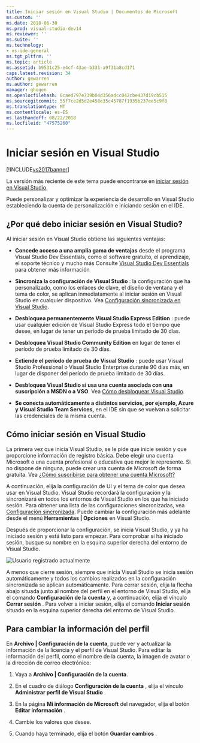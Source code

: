 ```yaml
---
title: Iniciar sesión en Visual Studio | Documentos de Microsoft
ms.custom: ''
ms.date: 2018-06-30
ms.prod: visual-studio-dev14
ms.reviewer: ''
ms.suite: ''
ms.technology:
- vs-ide-general
ms.tgt_pltfrm: ''
ms.topic: article
ms.assetid: b9531c25-e4cf-43ae-b331-a9f31a8cd171
caps.latest.revision: 34
author: gewarren
ms.author: gewarren
manager: ghogen
ms.openlocfilehash: 6caed797e739b04d356adcc042cbe437d19cb515
ms.sourcegitcommit: 55f7ce2d5d2e458e35c45787f1935b237ee5c9f8
ms.translationtype: MT
ms.contentlocale: es-ES
ms.lasthandoff: 08/22/2018
ms.locfileid: "47575260"
---
```

# <a name="signing-in-to-visual-studio"></a>Iniciar sesión en Visual Studio
[!INCLUDE[vs2017banner](../includes/vs2017banner.md)]

La versión más reciente de este tema puede encontrarse en [iniciar sesión en Visual Studio](https://docs.microsoft.com/visualstudio/ide/signing-in-to-visual-studio).  
  
Puede personalizar y optimizar la experiencia de desarrollo en Visual Studio estableciendo la cuenta de personalización e iniciando sesión en el IDE.  
  
## <a name="why-should-i-sign-in-to-visual-studio"></a>¿Por qué debo iniciar sesión en Visual Studio?  
 Al iniciar sesión en Visual Studio obtiene las siguientes ventajas:  
  
-   **Concede acceso a una amplia gama de ventajas** desde el programa Visual Studio Dev Essentials, como el software gratuito, el aprendizaje, el soporte técnico y mucho más Consulte [Visual Studio Dev Essentials](http://aka.ms/vsdevhelp) para obtener más información  
  
-   **Sincroniza la configuración de Visual Studio** : la configuración que ha personalizado, como los enlaces de clave, el diseño de ventana y el tema de color, se aplican inmediatamente al iniciar sesión en Visual Studio en cualquier dispositivo. Vea [Configuración sincronizada en Visual Studio](http://msdn.microsoft.com/library/dn135229%28v=vs.120%29.aspx).  
  
-   **Desbloquea permanentemente Visual Studio Express Edition** : puede usar cualquier edición de Visual Studio Express todo el tiempo que desee, en lugar de tener un período de prueba limitado de 30 días.  
  
-   **Desbloquea Visual Studio Community Edition** en lugar de tener el período de prueba limitado de 30 días.  
  
-   **Extiende el período de prueba de Visual Studio** : puede usar Visual Studio Professional o Visual Studio Enterprise durante 90 días más, en lugar de disponer del período de prueba limitado de 30 días.  
  
-   **Desbloquea Visual Studio si usa una cuenta asociada con una suscripción a MSDN o a VSO**. Vea [Cómo desbloquear Visual Studio](../ide/how-to-unlock-visual-studio.md).  
  
-   **Se conecta automáticamente a distintos servicios, por ejemplo, Azure y Visual Studio Team Services,** en el IDE sin que se vuelvan a solicitar las credenciales de la misma cuenta.  
  
## <a name="how-to-sign-in-to-visual-studio"></a>Cómo iniciar sesión en Visual Studio  
 La primera vez que inicia Visual Studio, se le pide que inicie sesión y que proporcione información de registro básica. Debe elegir una cuenta Microsoft o una cuenta profesional o educativa que mejor le represente. Si no dispone de ninguna, puede crear una cuenta de Microsoft de forma gratuita. Vea [¿Cómo suscribirse para obtener una cuenta Microsoft?](http://windows.microsoft.com/windows-live/sign-up-create-account-how)  
  
 A continuación, elija la configuración de UI y el tema de color que desea usar en Visual Studio. Visual Studio recordará la configuración y la sincronizará en todos los entornos de Visual Studio en los que ha iniciado sesión. Para obtener una lista de las configuraciones sincronizadas, vea [Configuración sincronizada](../ide/synchronized-settings-in-visual-studio.md). Puede cambiar la configuración más adelante desde el menú **Herramientas &#124; Opciones** en Visual Studio.  
  
 Después de proporcionar la configuración, se inicia Visual Studio, y ya ha iniciado sesión y está listo para empezar. Para comprobar si ha iniciado sesión, busque su nombre en la esquina superior derecha del entorno de Visual Studio.  
  
 ![Usuario registrado actualmente](../ide/media/vs2015-username.png "VS2015_UserName")  
  
 A menos que cierre sesión, siempre que inicia Visual Studio se inicia sesión automáticamente y todos los cambios realizados en la configuración sincronizada se aplican automáticamente. Para cerrar sesión, elija la flecha abajo situada junto al nombre del perfil en el entorno de Visual Studio, elija el comando **Configuración de la cuenta** y, a continuación, elija el vínculo **Cerrar sesión** . Para volver a iniciar sesión, elija el comando **Iniciar sesión** situado en la esquina superior derecha del entorno de Visual Studio.  
  
## <a name="to-change-your-profile-information"></a>Para cambiar la información del perfil  
 En **Archivo &#124; Configuración de la cuenta**, puede ver y actualizar la información de la licencia y el perfil de Visual Studio. Para editar la información del perfil, como el nombre de la cuenta, la imagen de avatar o la dirección de correo electrónico:  
  
1.  Vaya a **Archivo &#124; Configuración de la cuenta**.  
  
2.  En el cuadro de diálogo **Configuración de la cuenta** , elija el vínculo **Administrar perfil de Visual Studio** .  
  
3.  En la página **Mi información de Microsoft** del navegador, elija el botón **Editar información** .  
  
4.  Cambie los valores que desee.  
  
5.  Cuando haya terminado, elija el botón **Guardar cambios** .



